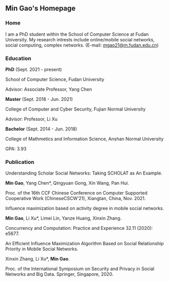 ## Min Gao's Homepage

### Home
I am a PhD student within the School of Computer Science at Fudan University. My research intrests include online/mobile social networks, social computing, complex networks. (E-mail: mgao21@m.fudan.edu.cn)



### Education

**PhD** (Sept. 2021 - present)

School of Computer Science, Fudan University 

Advisor: Associate Professor, Yang Chen

**Master** (Sept. 2018 - Jun. 2021)

College of Computer and Cyber Security, Fujian Normal University 

Advisor: Professor, Li Xu

**Bachelor** (Sept. 2014 - Jun. 2018)

College of Mathmetics and Information Science, Anshan Normal University 

GPA: 3.93


### Publication

Understanding Scholar Social Networks: Taking SCHOLAT as An Example.

**Min Gao**, Yang Chen*, Qingyuan Gong, Xin Wang, Pan Hui.

Proc. of the 16th CCF Chinese Conference on Computer Supported Cooperative Work (ChineseCSCW’21), Xiangtan, China, Nov. 2021.

Influence maximization based on activity degree in mobile social networks.

**Min Gao**, Li Xu*, Limei Lin, Yanze Huang, Xinxin Zhang. 

Concurrency and Computation: Practice and Experience 32.11 (2020): e5677.
  
An Efficient Influence Maximization Algorithm Based on Social Relationship Priority in Mobile Social Networks.

Xinxin Zhang, Li Xu*, **Min Gao**. 

Proc. of the International Symposium on Security and Privacy in Social Networks and Big Data. Springer, Singapore, 2020. 
  




